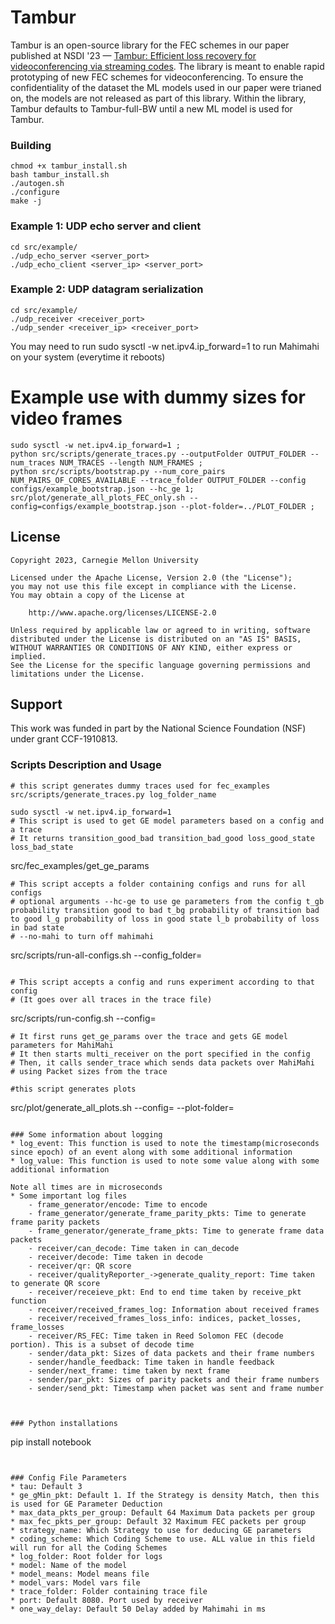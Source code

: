 # Tambur

Tambur is an open-source library for the FEC schemes in our paper published at NSDI '23 — [Tambur: Efficient loss recovery for videoconferencing via streaming
codes](https://www.usenix.org/conference/nsdi23/presentation/rudow). The library is meant to enable rapid prototyping of new FEC schemes for videoconferencing. To ensure the confidentiality of the dataset the ML models used in our paper were trianed on, the models are not released as part of this library. Within the library, Tambur defaults to Tambur-full-BW until a new ML model is used for Tambur. 

### Building

```
chmod +x tambur_install.sh
bash tambur_install.sh
./autogen.sh
./configure
make -j
```

### Example 1: UDP echo server and client

```
cd src/example/
./udp_echo_server <server_port>
./udp_echo_client <server_ip> <server_port>
```

### Example 2: UDP datagram serialization

```
cd src/example/
./udp_receiver <receiver_port>
./udp_sender <receiver_ip> <receiver_port>
```


You may need to run sudo sysctl -w net.ipv4.ip_forward=1 to run Mahimahi on your system (everytime it reboots)

# Example use with dummy sizes for video frames 
```
sudo sysctl -w net.ipv4.ip_forward=1 ;
python src/scripts/generate_traces.py --outputFolder OUTPUT_FOLDER --num_traces NUM_TRACES --length NUM_FRAMES ;
python src/scripts/bootstrap.py --num_core_pairs NUM_PAIRS_OF_CORES_AVAILABLE --trace_folder OUTPUT_FOLDER --config configs/example_bootstrap.json --hc_ge 1; 
src/plot/generate_all_plots_FEC_only.sh --config=configs/example_bootstrap.json --plot-folder=../PLOT_FOLDER ; 
```

## License
```
Copyright 2023, Carnegie Mellon University

Licensed under the Apache License, Version 2.0 (the "License");
you may not use this file except in compliance with the License.
You may obtain a copy of the License at

    http://www.apache.org/licenses/LICENSE-2.0

Unless required by applicable law or agreed to in writing, software
distributed under the License is distributed on an "AS IS" BASIS,
WITHOUT WARRANTIES OR CONDITIONS OF ANY KIND, either express or implied.
See the License for the specific language governing permissions and
limitations under the License.
```

## Support
This work was funded in part by the National Science Foundation (NSF) under grant CCF-1910813.

### Scripts Description and Usage
```
# this script generates dummy traces used for fec_examples
src/scripts/generate_traces.py log_folder_name

sudo sysctl -w net.ipv4.ip_forward=1
# This script is used to get GE model parameters based on a config and a trace
# It returns transition_good_bad transition_bad_good loss_good_state loss_bad_state
```
src/fec_examples/get_ge_params  <config> <trace> 
```
# This script accepts a folder containing configs and runs for all configs
# optional arguments --hc-ge to use ge parameters from the config t_gb probability transition good to bad t_bg probability of transition bad to good l_g probability of loss in good state l_b probability of loss in bad state
# --no-mahi to turn off mahimahi
```
src/scripts/run-all-configs.sh --config_folder=<path>
```

# This script accepts a config and runs experiment according to that config 
# (It goes over all traces in the trace file)
```
src/scripts/run-config.sh --config=<path>
```
# It first runs get_ge_params over the trace and gets GE model parameters for MahiMahi
# It then starts multi_receiver on the port specified in the config
# Then, it calls sender_trace which sends data packets over MahiMahi
# using Packet sizes from the trace

#this script generates plots
```
src/plot/generate_all_plots.sh --config=<path> --plot-folder=<path>
```

### Some information about logging
* log_event: This function is used to note the timestamp(microseconds since epoch) of an event along with some additional information
* log_value: This function is used to note some value along with some additional information

Note all times are in microseconds
* Some important log files
    - frame_generator/encode: Time to encode
    - frame_generator/generate_frame_parity_pkts: Time to generate frame parity packets
    - frame_generator/generate_frame_pkts: Time to generate frame data packets
    - receiver/can_decode: Time taken in can_decode
    - receiver/decode: Time taken in decode
    - receiver/qr: QR score
    - receiver/qualityReporter_->generate_quality_report: Time taken to generate QR score
    - receiver/receieve_pkt: End to end time taken by receive_pkt function
    - receiver/received_frames_log: Information about received frames
    - receiver/received_frames_loss_info: indices, packet_losses, frame_losses
    - receiver/RS_FEC: Time taken in Reed Solomon FEC (decode portion). This is a subset of decode time
    - sender/data_pkt: Sizes of data packets and their frame numbers
    - sender/handle_feedback: Time taken in handle feedback
    - sender/next_frame: time taken by next frame
    - sender/par_pkt: Sizes of parity packets and their frame numbers
    - sender/send_pkt: Timestamp when packet was sent and frame number



### Python installations
```
pip install notebook
```


### Config File Parameters
* tau: Default 3
* ge_gMin_pkt: Default 1. If the Strategy is density Match, then this is used for GE Parameter Deduction
* max_data_pkts_per_group: Default 64 Maximum Data packets per group 
* max_fec_pkts_per_group: Default 32 Maximum FEC packets per group 
* strategy_name: Which Strategy to use for deducing GE parameters
* coding_scheme: Which Coding Scheme to use. ALL value in this field will run for all the Coding Schemes
* log_folder: Root folder for logs
* model: Name of the model
* model_means: Model means file
* model_vars: Model vars file
* trace_folder: Folder containing trace file
* port: Default 8080. Port used by receiver
* one_way_delay: Default 50 Delay added by Mahimahi in ms